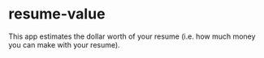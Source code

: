# resume-value
This app estimates the dollar worth of your resume (i.e. how much money you can make with your resume).
